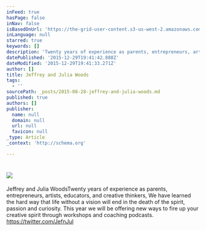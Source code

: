 ```yaml
---
inFeed: true
hasPage: false
inNav: false
isBasedOnUrl: 'https://the-grid-user-content.s3-us-west-2.amazonaws.com/d5e866dc-ff54-49e7-a747-ed4ed061673e.jpg'
inLanguage: null
starred: true
keywords: []
description: 'Twenty years of experience as parents, entrepreneurs, artists, educators, and creative thinkers, We have learned the hard way that life without a vision will end in the death of spirit, passion and curiosity. This year we will be offering new ways to fire up your creative spirit through workshops and coaching podcasts. https://twitter.com/JefnJul '
datePublished: '2015-12-29T19:41:42.888Z'
dateModified: '2015-12-29T19:41:33.271Z'
author: []
title: Jeffrey and Julia Woods
tags:
  - ''
sourcePath: _posts/2015-08-28-jeffrey-and-julia-woods.md
published: true
authors: []
publisher:
  name: null
  domain: null
  url: null
  favicon: null
_type: Article
_context: 'http://schema.org'

---
```

# ![](https://s3-us-west-2.amazonaws.com/the-grid-img/p/2a4577b0b6b03bc0bafabd5de839173d91d3074a.jpg)

Jeffrey and Julia WoodsTwenty years of experience as parents, entrepreneurs, artists, educators, and creative thinkers, We have learned the hard way that life without a vision will end in the death of the spirit, passion and curiosity. This year we will be offering new ways to fire up your creative spirit through workshops and coaching podcasts. https://twitter.com/JefnJul